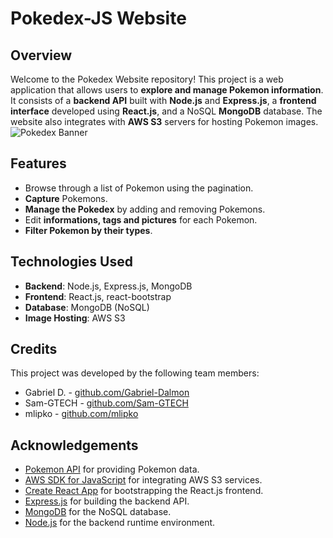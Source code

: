 # Pokedex-JS Website

## Overview

Welcome to the Pokedex Website repository! This project is a web application that allows users to **explore and manage Pokemon information**. It consists of a **backend API** built with **Node.js** and **Express.js**, a **frontend interface** developed using **React.js**, and a NoSQL **MongoDB** database. The website also integrates with **AWS S3** servers for hosting Pokemon images.
![Pokedex Banner](https://cdn.discordapp.com/attachments/463818480186163200/1111260089022697472/image.png)
## Features

- Browse through a list of Pokemon using the pagination.
- **Capture** Pokemons.
- **Manage the Pokedex** by adding and removing Pokemons.
- Edit **informations, tags and pictures** for each Pokemon.
- **Filter Pokemon by their types**.

## Technologies Used

- **Backend**: Node.js, Express.js, MongoDB
- **Frontend**: React.js, react-bootstrap
- **Database**: MongoDB (NoSQL)
- **Image Hosting**: AWS S3

## Credits

This project was developed by the following team members:

- Gabriel D. - [github.com/Gabriel-Dalmon](https://github.com/Gabriel-Dalmon)
- Sam-GTECH - [github.com/Sam-GTECH](https://github.com/Sam-GTECH)
- mlipko - [github.com/mlipko](https://github.com/mlipko)

## Acknowledgements

- [Pokemon API](https://pokeapi.co/) for providing Pokemon data.
- [AWS SDK for JavaScript](https://aws.amazon.com/sdk-for-javascript/) for integrating AWS S3 services.
- [Create React App](https://create-react-app.dev/) for bootstrapping the React.js frontend.
- [Express.js](https://expressjs.com/) for building the backend API.
- [MongoDB](https://www.mongodb.com/) for the NoSQL database.
- [Node.js](https://nodejs.org/) for the backend runtime environment.
